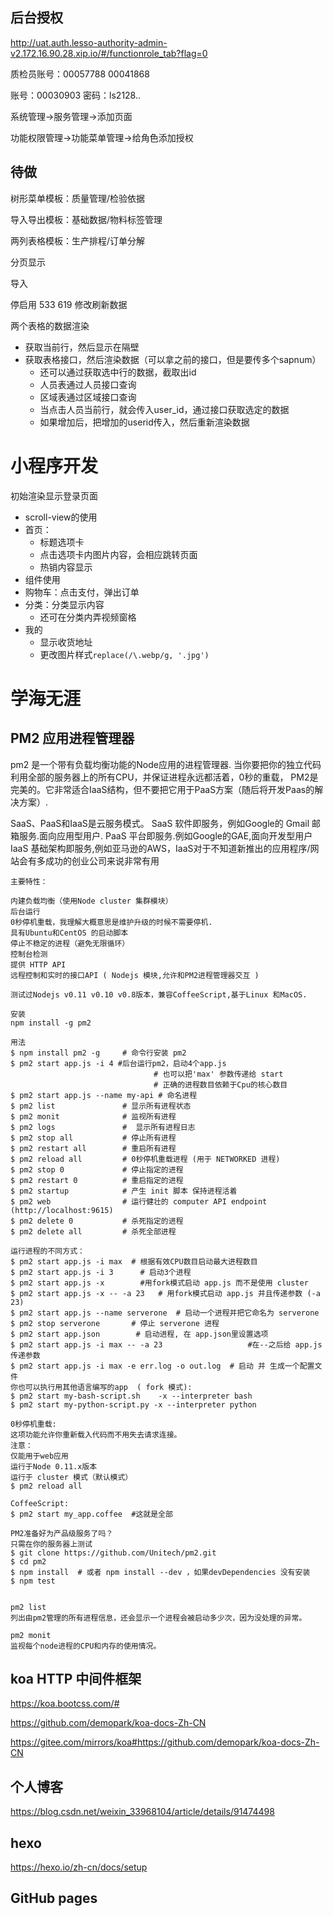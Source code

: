 ## 后台授权

http://uat.auth.lesso-authority-admin-v2.172.16.90.28.xip.io/#/functionrole_tab?flag=0

质检员账号：00057788     00041868

账号：00030903   	密码：ls2128..

系统管理->服务管理->添加页面

功能权限管理->功能菜单管理->给角色添加授权







## 待做

树形菜单模板：质量管理/检验依据

导入导出模板：基础数据/物料标签管理

两列表格模板：生产排程/订单分解

分页显示

导入

停启用 533 619	修改刷新数据

两个表格的数据渲染

- 获取当前行，然后显示在隔壁
- 获取表格接口，然后渲染数据（可以拿之前的接口，但是要传多个sapnum）
  - 还可以通过获取选中行的数据，截取出id
  - 人员表通过人员接口查询
  - 区域表通过区域接口查询
  - 当点击人员当前行，就会传入user_id，通过接口获取选定的数据
  - 如果增加后，把增加的userid传入，然后重新渲染数据



# 小程序开发

初始渲染显示登录页面

- scroll-view的使用
- 首页：
  - 标题选项卡
  - 点击选项卡内图片内容，会相应跳转页面
  - 热销内容显示
- 组件使用
- 购物车：点击支付，弹出订单
- 分类：分类显示内容
  - 还可在分类内弄视频窗格
- 我的
  - 显示收货地址
  - 更改图片样式`replace(/\.webp/g, '.jpg')`







# 学海无涯

## PM2 应用进程管理器

pm2 是一个带有负载均衡功能的Node应用的进程管理器.
当你要把你的独立代码利用全部的服务器上的所有CPU，并保证进程永远都活着，0秒的重载， PM2是完美的。它非常适合IaaS结构，但不要把它用于PaaS方案（随后将开发Paas的解决方案）.

SaaS、PaaS和IaaS是云服务模式。
    SaaS 软件即服务，例如Google的 Gmail 邮箱服务.面向应用型用户.
    PaaS 平台即服务.例如Google的GAE,面向开发型用户
    IaaS  基础架构即服务,例如亚马逊的AWS，IaaS对于不知道新推出的应用程序/网站会有多成功的创业公司来说非常有用

```
主要特性：

内建负载均衡（使用Node cluster 集群模块）
后台运行
0秒停机重载，我理解大概意思是维护升级的时候不需要停机.
具有Ubuntu和CentOS 的启动脚本
停止不稳定的进程（避免无限循环）
控制台检测
提供 HTTP API
远程控制和实时的接口API ( Nodejs 模块,允许和PM2进程管理器交互 )

测试过Nodejs v0.11 v0.10 v0.8版本，兼容CoffeeScript,基于Linux 和MacOS.

安装
npm install -g pm2

用法
$ npm install pm2 -g     # 命令行安装 pm2 
$ pm2 start app.js -i 4 #后台运行pm2，启动4个app.js 
                                # 也可以把'max' 参数传递给 start
                                # 正确的进程数目依赖于Cpu的核心数目
$ pm2 start app.js --name my-api # 命名进程
$ pm2 list               # 显示所有进程状态
$ pm2 monit              # 监视所有进程
$ pm2 logs               #  显示所有进程日志
$ pm2 stop all           # 停止所有进程
$ pm2 restart all        # 重启所有进程
$ pm2 reload all         # 0秒停机重载进程 (用于 NETWORKED 进程)
$ pm2 stop 0             # 停止指定的进程
$ pm2 restart 0          # 重启指定的进程
$ pm2 startup            # 产生 init 脚本 保持进程活着
$ pm2 web                # 运行健壮的 computer API endpoint (http://localhost:9615)
$ pm2 delete 0           # 杀死指定的进程
$ pm2 delete all         # 杀死全部进程

运行进程的不同方式：
$ pm2 start app.js -i max  # 根据有效CPU数目启动最大进程数目
$ pm2 start app.js -i 3      # 启动3个进程
$ pm2 start app.js -x        #用fork模式启动 app.js 而不是使用 cluster
$ pm2 start app.js -x -- -a 23   # 用fork模式启动 app.js 并且传递参数 (-a 23)
$ pm2 start app.js --name serverone  # 启动一个进程并把它命名为 serverone
$ pm2 stop serverone       # 停止 serverone 进程
$ pm2 start app.json        # 启动进程, 在 app.json里设置选项
$ pm2 start app.js -i max -- -a 23                   #在--之后给 app.js 传递参数
$ pm2 start app.js -i max -e err.log -o out.log  # 启动 并 生成一个配置文件
你也可以执行用其他语言编写的app  ( fork 模式):
$ pm2 start my-bash-script.sh    -x --interpreter bash
$ pm2 start my-python-script.py -x --interpreter python

0秒停机重载:
这项功能允许你重新载入代码而不用失去请求连接。
注意：
仅能用于web应用
运行于Node 0.11.x版本
运行于 cluster 模式（默认模式）
$ pm2 reload all

CoffeeScript:
$ pm2 start my_app.coffee  #这就是全部

PM2准备好为产品级服务了吗？
只需在你的服务器上测试
$ git clone https://github.com/Unitech/pm2.git
$ cd pm2
$ npm install  # 或者 npm install --dev ，如果devDependencies 没有安装
$ npm test


pm2 list
列出由pm2管理的所有进程信息，还会显示一个进程会被启动多少次，因为没处理的异常。

pm2 monit
监视每个node进程的CPU和内存的使用情况。

```

## koa  HTTP 中间件框架

https://koa.bootcss.com/#

https://github.com/demopark/koa-docs-Zh-CN

https://gitee.com/mirrors/koa#https://github.com/demopark/koa-docs-Zh-CN

## 个人博客

https://blog.csdn.net/weixin_33968104/article/details/91474498

## hexo

https://hexo.io/zh-cn/docs/setup

## GitHub pages